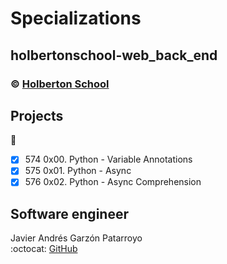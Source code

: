 # Specializations
## holbertonschool-web_back_end
### :copyright: **[Holberton School](https://www.holbertonschool.com/)**

## Projects
:open_file_folder:
* [x] 574 0x00. Python - Variable Annotations
* [x] 575 0x01. Python - Async
* [x] 576 0x02. Python - Async Comprehension

## Software engineer
Javier Andrés Garzón Patarroyo  
:octocat: [GitHub](https://github.com/javierandresgp/)
